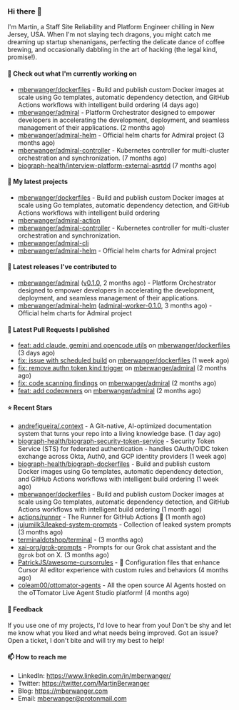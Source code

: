 ### Hi there 👋

I'm Martin, a Staff Site Reliability and Platform Engineer chilling in New Jersey, USA. When I'm not slaying tech dragons, you might catch me dreaming up startup shenanigans, perfecting the delicate dance of coffee brewing, and occasionally dabbling in the art of hacking (the legal kind, promise!). 

#### 👷 Check out what I'm currently working on

- [mberwanger/dockerfiles](https://github.com/mberwanger/dockerfiles) - Build and publish custom Docker images at scale using Go templates, automatic dependency detection, and GitHub Actions workflows with intelligent build ordering (4 days ago)
- [mberwanger/admiral](https://github.com/mberwanger/admiral) - Platform Orchestrator designed to empower developers in accelerating the development, deployment, and seamless management of their applications. (2 months ago)
- [mberwanger/admiral-helm](https://github.com/mberwanger/admiral-helm) - Official helm charts for Admiral project (3 months ago)
- [mberwanger/admiral-controller](https://github.com/mberwanger/admiral-controller) - Kubernetes controller for multi-cluster orchestration and synchronization. (7 months ago)
- [biograph-health/interview-platform-external-asrtdd](https://github.com/biograph-health/interview-platform-external-asrtdd) (7 months ago)

#### 🌱 My latest projects

- [mberwanger/dockerfiles](https://github.com/mberwanger/dockerfiles) - Build and publish custom Docker images at scale using Go templates, automatic dependency detection, and GitHub Actions workflows with intelligent build ordering
- [mberwanger/admiral-action](https://github.com/mberwanger/admiral-action)
- [mberwanger/admiral-controller](https://github.com/mberwanger/admiral-controller) - Kubernetes controller for multi-cluster orchestration and synchronization.
- [mberwanger/admiral-cli](https://github.com/mberwanger/admiral-cli)
- [mberwanger/admiral-helm](https://github.com/mberwanger/admiral-helm) - Official helm charts for Admiral project

#### 🔭 Latest releases I've contributed to

- [mberwanger/admiral](https://github.com/mberwanger/admiral) ([v0.1.0](https://github.com/mberwanger/admiral/releases/tag/v0.1.0), 2 months ago) - Platform Orchestrator designed to empower developers in accelerating the development, deployment, and seamless management of their applications.
- [mberwanger/admiral-helm](https://github.com/mberwanger/admiral-helm) ([admiral-worker-0.1.0](https://github.com/mberwanger/admiral-helm/releases/tag/admiral-worker-0.1.0), 3 months ago) - Official helm charts for Admiral project

#### 🔨 Latest Pull Requests I published

- [feat: add claude, gemini and opencode utils](https://github.com/mberwanger/dockerfiles/pull/3) on [mberwanger/dockerfiles](https://github.com/mberwanger/dockerfiles) (3 days ago)
- [fix: issue with scheduled build](https://github.com/mberwanger/dockerfiles/pull/2) on [mberwanger/dockerfiles](https://github.com/mberwanger/dockerfiles) (1 week ago)
- [fix: remove authn token kind trigger](https://github.com/mberwanger/admiral/pull/178) on [mberwanger/admiral](https://github.com/mberwanger/admiral) (2 months ago)
- [fix: code scanning findings](https://github.com/mberwanger/admiral/pull/177) on [mberwanger/admiral](https://github.com/mberwanger/admiral) (2 months ago)
- [feat: add codeowners](https://github.com/mberwanger/admiral/pull/176) on [mberwanger/admiral](https://github.com/mberwanger/admiral) (2 months ago)

#### ⭐ Recent Stars

- [andrefigueira/.context](https://github.com/andrefigueira/.context) - A Git-native, AI-optimized documentation system that turns your repo into a living knowledge base.  (1 day ago)
- [biograph-health/biograph-security-token-service](https://github.com/biograph-health/biograph-security-token-service) - Security Token Service (STS) for federated authentication - handles OAuth/OIDC token exchange across Okta, Auth0, and GCP identity providers (1 week ago)
- [biograph-health/biograph-dockerfiles](https://github.com/biograph-health/biograph-dockerfiles) - Build and publish custom Docker images using Go templates, automatic dependency detection, and GitHub Actions workflows with intelligent build ordering (1 week ago)
- [mberwanger/dockerfiles](https://github.com/mberwanger/dockerfiles) - Build and publish custom Docker images at scale using Go templates, automatic dependency detection, and GitHub Actions workflows with intelligent build ordering (1 month ago)
- [actions/runner](https://github.com/actions/runner) - The Runner for GitHub Actions :rocket: (1 month ago)
- [jujumilk3/leaked-system-prompts](https://github.com/jujumilk3/leaked-system-prompts) - Collection of leaked system prompts (3 months ago)
- [terminaldotshop/terminal](https://github.com/terminaldotshop/terminal) -  (3 months ago)
- [xai-org/grok-prompts](https://github.com/xai-org/grok-prompts) - Prompts for our Grok chat assistant and the `@grok` bot on X. (3 months ago)
- [PatrickJS/awesome-cursorrules](https://github.com/PatrickJS/awesome-cursorrules) - 📄  Configuration files that enhance Cursor AI editor experience with custom rules and behaviors (4 months ago)
- [coleam00/ottomator-agents](https://github.com/coleam00/ottomator-agents) - All the open source AI Agents hosted on the oTTomator Live Agent Studio platform! (4 months ago)

#### 💬 Feedback

If you use one of my projects, I'd love to hear from you! Don't be shy and let me know what you liked and what needs being improved. Got an issue? Open a ticket, I don't bite and will try my best to help!

#### 📫 How to reach me

- LinkedIn: https://www.linkedin.com/in/mberwanger/
- Twitter: https://twitter.com/MartinBerwanger
- Blog: https://mberwanger.com
- Email: mberwanger@protonmail.com
